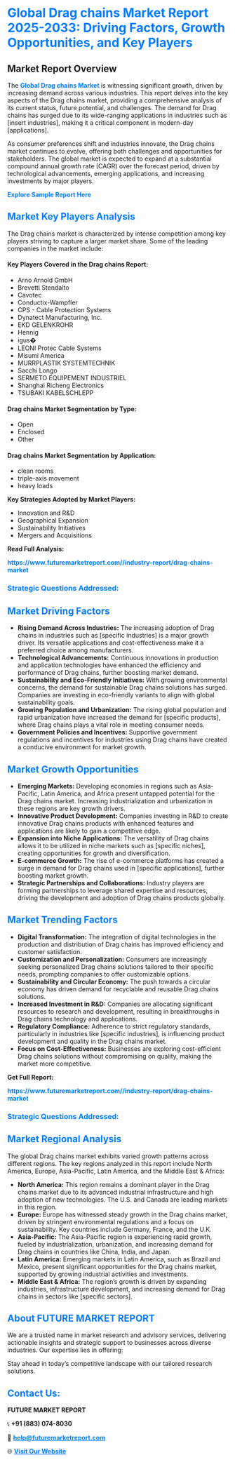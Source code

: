 <h1 style="color: #007BFF;">Global Drag chains Market Report 2025-2033: Driving Factors, Growth Opportunities, and Key Players</h1>

<section id="overview">
<h2>Market Report Overview</h2>
<p>The <a href="https://www.futuremarketreport.com//industry-report/drag-chains-market" style="color: #007BFF; text-decoration: none;"><strong>Global Drag chains Market</strong></a> is witnessing significant growth, driven by increasing demand across various industries. This report delves into the key aspects of the Drag chains market, providing a comprehensive analysis of its current status, future potential, and challenges. The demand for Drag chains has surged due to its wide-ranging applications in industries such as [insert industries], making it a critical component in modern-day [applications].</p>
<p>As consumer preferences shift and industries innovate, the Drag chains market continues to evolve, offering both challenges and opportunities for stakeholders. The global market is expected to expand at a substantial compound annual growth rate (CAGR) over the forecast period, driven by technological advancements, emerging applications, and increasing investments by major players.</p>
</section>

<section id="overview">
<p><a href="https://www.futuremarketreport.com//request-sample/reportId=46158" style="color: #007BFF; text-decoration: none;"><strong>Explore Sample Report Here</strong></a></p>
</section>

<section id="key-players">
<h2 style="color: #007BFF;">Market Key Players Analysis</h2>
<p>The Drag chains market is characterized by intense competition among key players striving to capture a larger market share. Some of the leading companies in the market include:</p>
<h4>Key Players Covered in the Drag chains Report:</h4>
<ul><li>Arno Arnold GmbH</li><li>Brevetti Stendalto</li><li>Cavotec</li><li>Conductix-Wampfler</li><li>CPS - Cable Protection Systems</li><li>Dynatect Manufacturing, Inc.</li><li>EKD GELENKROHR</li><li>Hennig</li><li>igus�</li><li>LEONI Protec Cable Systems</li><li>Misumi America</li><li>MURRPLASTIK SYSTEMTECHNIK</li><li>Sacchi Longo</li><li>SERMETO EQUIPEMENT INDUSTRIEL</li><li>Shanghai Richeng Electronics</li><li>TSUBAKI KABELSCHLEPP</li></ul>
<h4>Drag chains Market Segmentation by Type:</h4>
<ul><li>Open</li><li>Enclosed</li><li>Other</li></ul>

<h4>Drag chains Market Segmentation by Application:</h4>
<ul><li>clean rooms</li><li>triple-axis movement</li><li>heavy loads</li></ul>
<p><strong>Key Strategies Adopted by Market Players:</strong></p>
<ul>
<li>Innovation and R&D</li>
<li>Geographical Expansion</li>
<li>Sustainability Initiatives</li>
<li>Mergers and Acquisitions</li>
</ul>
</section>

<section>
<p><strong>Read Full Analysis: </strong></p><a href="https://www.futuremarketreport.com//industry-report/drag-chains-market" style="color: #007BFF; text-decoration: none;"><strong>https://www.futuremarketreport.com//industry-report/drag-chains-market</strong></a>
<h3 style="color: #007BFF;">Strategic Questions Addressed:</h3>
</section>

<section id="driving-factors">
<h2 style="color: #007BFF;">Market Driving Factors</h2>
<ul>
<li><strong>Rising Demand Across Industries:</strong> The increasing adoption of Drag chains in industries such as [specific industries] is a major growth driver. Its versatile applications and cost-effectiveness make it a preferred choice among manufacturers.</li>
<li><strong>Technological Advancements:</strong> Continuous innovations in production and application technologies have enhanced the efficiency and performance of Drag chains, further boosting market demand.</li>
<li><strong>Sustainability and Eco-Friendly Initiatives:</strong> With growing environmental concerns, the demand for sustainable Drag chains solutions has surged. Companies are investing in eco-friendly variants to align with global sustainability goals.</li>
<li><strong>Growing Population and Urbanization:</strong> The rising global population and rapid urbanization have increased the demand for [specific products], where Drag chains plays a vital role in meeting consumer needs.</li>
<li><strong>Government Policies and Incentives:</strong> Supportive government regulations and incentives for industries using Drag chains have created a conducive environment for market growth.</li>
</ul>
</section>

<section id="growth-opportunities">
<h2 style="color: #007BFF;">Market Growth Opportunities</h2>
<ul>
<li><strong>Emerging Markets:</strong> Developing economies in regions such as Asia-Pacific, Latin America, and Africa present untapped potential for the Drag chains market. Increasing industrialization and urbanization in these regions are key growth drivers.</li>
<li><strong>Innovative Product Development:</strong> Companies investing in R&D to create innovative Drag chains products with enhanced features and applications are likely to gain a competitive edge.</li>
<li><strong>Expansion into Niche Applications:</strong> The versatility of Drag chains allows it to be utilized in niche markets such as [specific niches], creating opportunities for growth and diversification.</li>
<li><strong>E-commerce Growth:</strong> The rise of e-commerce platforms has created a surge in demand for Drag chains used in [specific applications], further boosting market growth.</li>
<li><strong>Strategic Partnerships and Collaborations:</strong> Industry players are forming partnerships to leverage shared expertise and resources, driving the development and adoption of Drag chains products globally.</li>
</ul>
</section>

<section id="trending-factors">
<h2 style="color: #007BFF;">Market Trending Factors</h2>
<ul>
<li><strong>Digital Transformation:</strong> The integration of digital technologies in the production and distribution of Drag chains has improved efficiency and customer satisfaction.</li>
<li><strong>Customization and Personalization:</strong> Consumers are increasingly seeking personalized Drag chains solutions tailored to their specific needs, prompting companies to offer customizable options.</li>
<li><strong>Sustainability and Circular Economy:</strong> The push towards a circular economy has driven demand for recyclable and reusable Drag chains solutions.</li>
<li><strong>Increased Investment in R&D:</strong> Companies are allocating significant resources to research and development, resulting in breakthroughs in Drag chains technology and applications.</li>
<li><strong>Regulatory Compliance:</strong> Adherence to strict regulatory standards, particularly in industries like [specific industries], is influencing product development and quality in the Drag chains market.</li>
<li><strong>Focus on Cost-Effectiveness:</strong> Businesses are exploring cost-efficient Drag chains solutions without compromising on quality, making the market more competitive.</li>
</ul>
</section>

<section>
<p><strong>Get Full Report: </strong></p><a href="https://www.futuremarketreport.com//industry-report/drag-chains-market" style="color: #007BFF; text-decoration: none;"><strong>https://www.futuremarketreport.com//industry-report/drag-chains-market</strong></a>
<h3 style="color: #007BFF;">Strategic Questions Addressed:</h3>
</section>


<section id="regional-analysis">
<h2 style="color: #007BFF;">Market Regional Analysis</h2>
<p>The global Drag chains market exhibits varied growth patterns across different regions. The key regions analyzed in this report include North America, Europe, Asia-Pacific, Latin America, and the Middle East & Africa:</p>
<ul>
<li><strong>North America:</strong> This region remains a dominant player in the Drag chains market due to its advanced industrial infrastructure and high adoption of new technologies. The U.S. and Canada are leading markets in this region.</li>
<li><strong>Europe:</strong> Europe has witnessed steady growth in the Drag chains market, driven by stringent environmental regulations and a focus on sustainability. Key countries include Germany, France, and the U.K.</li>
<li><strong>Asia-Pacific:</strong> The Asia-Pacific region is experiencing rapid growth, fueled by industrialization, urbanization, and increasing demand for Drag chains in countries like China, India, and Japan.</li>
<li><strong>Latin America:</strong> Emerging markets in Latin America, such as Brazil and Mexico, present significant opportunities for the Drag chains market, supported by growing industrial activities and investments.</li>
<li><strong>Middle East & Africa:</strong> The region’s growth is driven by expanding industries, infrastructure development, and increasing demand for Drag chains in sectors like [specific sectors].</li>
</ul>
</section>

<footer>
<h2 style="color: #007BFF;">About FUTURE MARKET REPORT</h2>
<p>We are a trusted name in market research and advisory services, delivering actionable insights and strategic support to businesses across diverse industries. Our expertise lies in offering:</p>

<p>Stay ahead in today’s competitive landscape with our tailored research solutions.</p>

<h2 style="color: #007BFF;">Contact Us:</h2>
<p><strong>FUTURE MARKET REPORT</strong></p>
<p>📞 <strong>+91 (883) 074-8030</strong></p>
<p>📧 <strong><a href="mailto:help@futuremarketreport.com" style="color: #007BFF;">help@futuremarketreport.com</a></strong></p>
<p>🌐 <strong><a href="https://www.futuremarketreport.com/" style="color: #007BFF;">Visit Our Website</a></strong></p>
</footer>